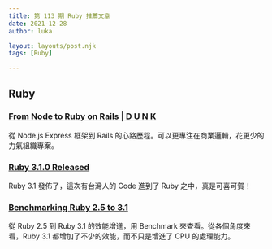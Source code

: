 ```yaml
---
title: 第 113 期 Ruby 推薦文章
date: 2021-12-28
author: luka

layout: layouts/post.njk
tags: [Ruby]

---
```


## Ruby
<!-- summary -->
### [From Node to Ruby on Rails | D U N K](https://nikodunk.com/a-node-js-developer-discovers-rails/)

從 Node.js Express 框架到 Rails 的心路歷程。可以更專注在商業邏輯，花更少的力氣組織專案。
<!-- summary -->
### [Ruby 3.1.0 Released](https://www.ruby-lang.org/en/news/2021/12/25/ruby-3-1-0-released/)

Ruby 3.1 發佈了，這次有台灣人的 Code 進到了 Ruby 之中，真是可喜可賀！

### [Benchmarking Ruby 2.5 to 3.1](https://gettalong.org/blog/2021/benchmarking-rubies.html)

從 Ruby 2.5 到 Ruby 3.1 的效能增進，用 Benchmark 來查看。從各個角度來看，Ruby 3.1 都增加了不少的效能，而不只是增進了 CPU 的處理能力。



